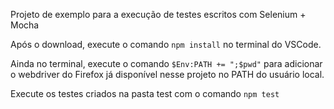 Projeto de exemplo para a execução de testes escritos com Selenium + Mocha

Após o download, execute o comando ```npm install``` no terminal do VSCode.

Ainda no terminal, execute o comando ```$Env:PATH += ";$pwd"``` para adicionar o webdriver do Firefox já disponível nesse projeto no PATH do usuário local.

Execute os testes criados na pasta test com o comando ```npm test```
